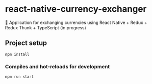 # react-native-currency-exchanger
💱 Application for exchanging currencies using React Native + Redux + Redux Thunk + TypeScript (in progress)

## Project setup
```
npm install
```

### Compiles and hot-reloads for development
```
npm run start
